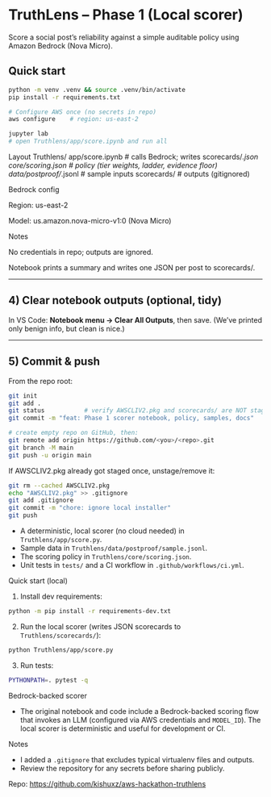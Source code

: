 
# TruthLens – Phase 1 (Local scorer)

Score a social post’s reliability against a simple auditable policy using Amazon Bedrock (Nova Micro).

## Quick start

```bash
python -m venv .venv && source .venv/bin/activate
pip install -r requirements.txt

# Configure AWS once (no secrets in repo)
aws configure    # region: us-east-2

jupyter lab
# open Truthlens/app/score.ipynb and run all
```

Layout
Truthlens/
	app/score.ipynb         # calls Bedrock; writes scorecards/*.json
	core/scoring.json       # policy (tier weights, ladder, evidence floor)
	data/postproof/*.jsonl  # sample inputs
	scorecards/             # outputs (gitignored)

Bedrock config

Region: us-east-2

Model: us.amazon.nova-micro-v1:0 (Nova Micro)

Notes

No credentials in repo; outputs are ignored.

Notebook prints a summary and writes one JSON per post to scorecards/.


---

## 4) Clear notebook outputs (optional, tidy)
In VS Code: **Notebook menu → Clear All Outputs**, then save. (We’ve printed only benign info, but clean is nice.)

---

## 5) Commit & push
From the repo root:

```bash
git init
git add .
git status           # verify AWSCLIV2.pkg and scorecards/ are NOT staged
git commit -m "feat: Phase 1 scorer notebook, policy, samples, docs"

# create empty repo on GitHub, then:
git remote add origin https://github.com/<you>/<repo>.git
git branch -M main
git push -u origin main
```


If AWSCLIV2.pkg already got staged once, unstage/remove it:

```bash
git rm --cached AWSCLIV2.pkg
echo "AWSCLIV2.pkg" >> .gitignore
git add .gitignore
git commit -m "chore: ignore local installer"
git push
```


- A deterministic, local scorer (no cloud needed) in `Truthlens/app/score.py`.
- Sample data in `Truthlens/data/postproof/sample.jsonl`.
- The scoring policy in `Truthlens/core/scoring.json`.
- Unit tests in `tests/` and a CI workflow in `.github/workflows/ci.yml`.

Quick start (local)
1. Install dev requirements:

```bash
python -m pip install -r requirements-dev.txt
```

2. Run the local scorer (writes JSON scorecards to `Truthlens/scorecards/`):

```bash
python Truthlens/app/score.py
```

3. Run tests:

```bash
PYTHONPATH=. pytest -q
```

Bedrock-backed scorer
- The original notebook and code include a Bedrock-backed scoring flow that
	invokes an LLM (configured via AWS credentials and `MODEL_ID`). The local
	scorer is deterministic and useful for development or CI.

Notes
- I added a `.gitignore` that excludes typical virtualenv files and outputs.
- Review the repository for any secrets before sharing publicly.

Repo: https://github.com/kishuxz/aws-hackathon-truthlens

